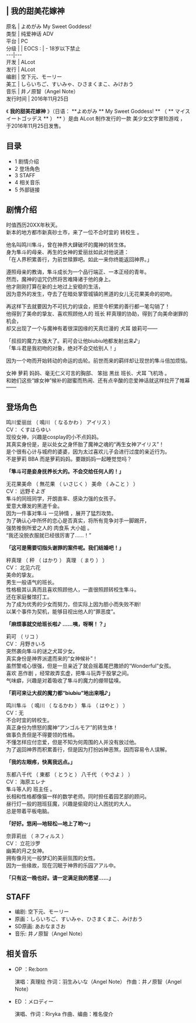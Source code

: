 |  我的甜美花嫁神  
---  
原名  |  よめがみ My Sweet Goddess!   
类型  |  纯爱神话  ADV   
平台  |  PC   
分级  |  |  EOCS  :  |  \- 18岁以下禁止   
---|---  
开发  |  ALcot   
发行  |  ALcot   
编剧  |  空下元、モーリー   
美工  |  しらいちご、すいみゃ、ひさまくまこ、みけおう   
音乐  |  井ノ原智（Angel Note）   
发行时间  |  2016年11月25日   
  
《 **我的甜美花嫁神** 》（日语：  **よめがみ ** My Sweet Goddess! ** （  ** マイスイートゴッデス ** ）  **
）是由  ALcot  制作发行的一款  美少女文字冒险游戏  ，于2016年11月25日发售。

##  目录

  * 1  剧情介绍 
  * 2  登场角色 
  * 3  STAFF 
  * 4  相关音乐 
  * 5  外部链接 

##  剧情介绍

时值西历20XX年秋天。  
新本的地方都市新真砂土市，来了一位不合时宜的  转校生  。  
  
他名叫鸣川隼斗，曾在神界大肆破坏的魔神的转生体。  
身为隼斗的母亲、再生的女神的爱丽丝如此对他说道：  
「在人界积累善行，为前世赎罪吧。如此一来你终能返回神界。」  
  
遵照母亲的教诲，隼斗成长为一个品行端正、一本正经的青年。  
然而，魔神的诅咒仍然将苦难降诸于他的身上。  
他才刚刚打算在新的土地过上安稳的生活，  
因为意外的发生，夺去了在暗处掌管城镇的黑道的女儿无花果美命的初吻。  
  
再这样下去就要因为不可抗力的误会，把至今积累的善行都一笔勾销了！  
他得到了美命的挚友、喜欢照顾他人的  班长  秤真理的协助，得到了向美命谢罪的机会，  
却又出现了一个与魔神有着很深因缘的天真烂漫的  犬耳  娘莉可——  
  
「叔叔的魔力太强大了。莉可会让他biubiu地都发射出来♪」  
「隼斗君是我初吻的对象，绝对不会交给别人！」  
  
因为一个吻而开始转动的命运的齿轮。前世而来的羁绊却让现世的隼斗倍加烦恼。  
  
女神  萝莉  妈妈、毫无仁义可言的胸部、  笨拙  黑丝  班长、犬耳  飞机场  。  
和她们这些“嫁女神”候补的甜蜜而热闹、还有点辛酸的恋爱神话就这样拉开了帷幕——

##  登场角色

鸣川爱丽丝  （  鳴川  （  なるかわ  ）  アイリス  ）  
CV：  くすはらゆい  
现役女神，兴趣是cosplay的小不点妈妈。  
其真实身份是，是以处女之身怀胎了魔神之魂的“再生女神アイリス”！  
是个很有心计与城府的婆婆，因为太过喜欢儿子会进行过度的亲近行为。  
不是萝莉  BBA  而是萝莉妈妈。要跟妈妈一起睡觉觉吗？  
  
**「隼斗可是妾身抚养长大的。不会交给任何人的！」**

无花果美命  （  無花果  （  いさじく  ）  美命  （  みこと  ）  ）  
CV：  远野そよぎ  
隼斗的同班同学，开朗直率、感染力强的女孩子。  
爱意大爆发的黑道千金。  
因为一件事对隼斗  一见钟情  ，展开了猛烈攻势。  
为了确认心中所怀的恋心是否真实，将所有竞争对手一脚踢开，  
强势推倒所爱之人的  肉食系  大小姐  。  
“我还没脱衣服就已经很厉害了……！”  
  
**「这可是需要切指头谢罪的案件呢。我们结婚吧！」**

秤真理  （  秤  （  はかり  ）  真理  （  まり  ）  ）  
CV：  北见六花  
美命的挚友。  
男生一般语气的班长。  
性格极其认真而且喜欢照顾他人，一直很照顾转校生隼斗。  
还在家庭餐馆打工。  
为了成为优秀的少女而努力，但实际上因为胆小而失败不断!  
以某个事件为契机，能够目视出他人的“罪恶度”。  
  
**「麻烦事就交给班长啦♪ ……咦，呀啊！？」**

莉可  （  リコ  ）  
CV：  月野きいろ  
突然袭向隼斗的谜之犬耳少女。  
真实身份是神界派遣而来的“女神候补”！  
虽然警戒心很强，但是一旦亲近了就会摇着尾巴撒娇的“Wonderful”女孩。  
喜欢  恶作剧  ，经常故弄玄虚，把隼斗玩弄于股掌之间。  
气味癖，兴趣是对着吸收了隼斗的魔力的绷带猛嗅。  
  
**「莉可来让大叔的魔力都“biubiu”地出来哦♪」**

鸣川隼斗  （  鳴川  （  なるかわ  ）  隼斗  （  はやと  ）  ）  
CV：无  
不合时宜的转校生。  
真正身份为愤怒的魔神“アンゴルモア”的转生体！  
做事负责但是不得要领的性格。  
不懂怎样应付恋爱，但是不知为何周围的人并没有放过他。  
为了返回神界而积累善行，但是因为打扮凶神恶煞，因而容易令人误解。  
  
**「我的左眼疼，快离我远点。」**

东都八千代  （  東都  （  とうと  ）  八千代  （  やさよ  ）  ）  
CV：  海原エレナ  
隼斗等人的  班主任  。  
长相和性格都像猫一样的数学老师。同时担任着园艺部的顾问。  
昼行灯一般的翘班狂魔，兴趣是偷窥的让人困扰的大人。  
总是带着平板电脑。  
  
**「好好。悠闲—地轻松—地上了哟～」**

奈菲莉丝  （  ネフィルス  ）  
CV：  立花沙罗  
幽美的月之女神。  
拥有像月光一般梦幻的美丽氛围的女性。  
因为一些缘故，现在沉眠于神界的乐园アアル中。  
  
**「只有这一晚也好。请一定满足我的愿望……」**

##  STAFF

  * 编剧: 空下元、モーリー 
  * 原画：しらいちご、すいみゃ、ひさまくまこ、みけおう 
  * SD原画: あおなまさお 
  * 音乐: 井ノ原智（Angel Note） 

##  相关音乐

  * OP  ：Re:born 

     演唱：真理绘 
     作词：羽生みいな（Angel Note） 
     作曲：井ノ原智（Angel Note） 

  * ED  ：メロディー 

     演唱、作词：Riryka 
     作曲、编曲：椎名俊介 